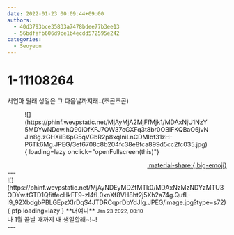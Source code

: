 ```yaml
---
date: 2022-01-23 00:09:44+09:00
authors:
  - 40d3793bce35833a7478bdee77b3ee13
  - 56bdfafb606d9ce1b4ecdd572595e242
categories:
  - Seoyeon
---
```


# 1-11108264

<div class="post-container" markdown="1">
<div class="content-container md-sidebar__scrollwrap" markdown="1">

서연아 원래 생일은 그 다음날까지래..(조곤조곤)
<figure markdown="1">
![](https://phinf.wevpstatic.net/MjAyMjA2MjFfMjk1/MDAxNjU1NzY5MDYwNDcw.hQ90iOfKFJ7OW37cGXFq3t8br0OBIFKQBaO6jvNJln8g.zGHXilB6pG5qVGbR2p8xqIniLnCDMIbf31zH-P6Tk6Mg.JPEG/3ef6708c8b204fc38e8fca899d5cc2fc035.jpg){ loading=lazy onclick="openFullscreen(this)"}
</figure>


</div>
</div>

<div style="text-align: right;" markdown="1">
<a href="https://weverse.io/fromis9/fanpost/1-11108264" style="text-align: right;">:material-share:{.big-emoji}</a>
</div>
---

<div class="comments-container md-sidebar__scrollwrap" markdown="1">
<div class="comment" markdown="1">
<div class='id-container' markdown="1">
![](https://phinf.wevpstatic.net/MjAyNDEyMDZfMTk0/MDAxNzMzNDYzMTU3ODYw.tGTD1QfitfecHkFF9-zI4fL0xnXf8VH8ht2j5Xh2a74g.QufL-i9_92XbdgbPBLGEpzXIrDqS4JTDRCqprDbYdJIg.JPEG/image.jpg?type=s72){ pfp loading=lazy }
**<span class="artist">더여니</span>** <small>Jan 23 2022, 00:10</small><br>
</div>
<div class='comment-body' markdown="1">
나 1월 끝날 때까지 내 생일할래~!~!
</div>
</div>
</div>
---
